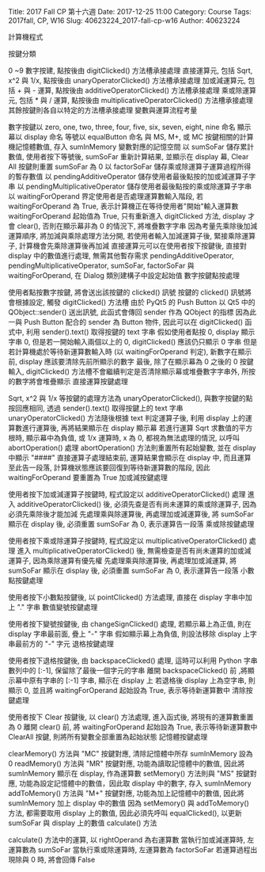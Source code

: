 Title: 2017 Fall CP 第十六週
Date: 2017-12-25 11:00
Category: Course
Tags: 2017fall, CP, W16
Slug: 40623224_2017-fall-cp-w16
Author: 40623224

計算機程式

<!-- PELICAN_END_SUMMARY -->

按鍵分類

0 ~9 數字按建, 點按後由 digitClicked() 方法槽承接處理
直接運算元, 包括 Sqrt, x^2 與 1/x, 點按後由 unaryOperatorClicked() 方法槽承接處理
加或減運算元, 包括 + 與 - 運算, 點按後由 additiveOperatorClicked() 方法槽承接處理
乘或除運算元, 包括 * 與 / 運算, 點按後由 multiplicativeOperatorClicked() 方法槽承接處理
其餘按鍵則各自以特定的方法槽承接處理
變數與運算流程考量

數字按鍵以 zero, one, two, three, four, five, six, seven, eight, nine 命名
顯示幕以 display 命名
等號以 equalButton 命名
與 MS, M+, 或 MC 按鍵相關的計算機記憶體數值, 存入 sumInMemory 變數對應的記憶空間
以 sumSoFar 儲存累計數值, 使用者按下等號後, sumSoFar 重新計算結果, 並顯示在 display 幕, Clear All 按鍵則重置 sumSoFar 為 0
以 factorSoFar 儲存乘或除運算子運算過程所得的暫存數值
以 pendingAdditiveOperator 儲存使用者最後點按的加或減運算子字串
以 pendingMultiplicativeOperator 儲存使用者最後點按的乘或除運算子字串
以 waitingForOperand 界定使用者是否處理運算數輸入階段, 若 waitingForOperand 為 True, 表示計算機正在等待使用者"開始"輸入運算數
waitingForOperand 起始值為 True, 只有重新進入 digitClicked 方法, display 才會 clear(), 否則在顯示幕非為 0 的情況下, 將堆疊數字字串
因為考量先乘除後加減運算順序, 將加減與乘除處理方法分開, 若使用者輸入加減運算子後, 緊接乘除運算子, 計算機會先乘除運算後再加減
直接運算元可以在使用者按下按鍵後, 直接對 display 中的數值進行處理, 無需其他暫存需求
pendingAdditiveOperator, pendingMultiplicativeOperator, sumSoFar, factorSoFar 與 waitingForOperand, 在 Dialog 類別建構子中設定起始值
數字按鍵點按處理

使用者點按數字按鍵, 將會送出該按鍵的 clicked() 訊號
按鍵的 clicked() 訊號將會根據設定, 觸發 digitClicked() 方法槽
由於 PyQt5 的 Push Button 以 Qt5 中的 QObject::sender() 送出訊號, 此函式會傳回 sender 作為 QObject 的指標
因為此一與 Push Button 配合的 sender 為 Button 物件, 因此可以在 digitClicked() 函式中, 利用 sender().text() 取得按鍵的 text 字串
假如使用者點按 0, display 顯示字串 0, 但是若一開始輸入兩個以上的 0, digitClicked() 應該仍只顯示 0 字串
但是若計算機處於等待新運算數輸入時 (以 waitingForOperand 判定), 新數字在顯示前, display 應該要清除先前所顯示的數字
最後, 除了在顯示幕為 0 之後的 0 按鍵輸入, digitClicked() 方法槽不會繼續判定是否清除顯示幕或堆疊數字字串外, 所按的數字將會堆疊顯示
直接運算按鍵處理

Sqrt, x^2 與 1/x 等按鍵的處理方法為 unaryOperatorClicked(), 與數字按鍵的點按回應相同, 透過 sender().text() 取得按鍵上的 text 字串
unaryOperatorClicked() 方法隨後根據 text 判定運算子後, 利用 display 上的運算數進行運算後, 再將結果顯示在 display 顯示幕
若進行運算 Sqrt 求數值的平方根時, 顯示幕中為負值, 或 1/x 運算時, x 為 0, 都視為無法處理的情況, 以呼叫 abortOperation() 處理
abortOperation() 方法則重置所有起始變數, 並在 display 中顯示 "####"
直接運算子處理結束前, 運算結果會顯示在 display 中, 而且運算至此告一段落, 計算機狀態應該要回復到等待新運算數的階段, 因此 waitingForOperand 要重置為 True
加或減按鍵處理

使用者按下加或減運算子按鍵時, 程式設定以 additiveOperatorClicked() 處理
進入 additiveOperatorClicked() 後, 必須先查是否有尚未運算的乘或除運算子, 因為必須先乘除後才能加減
先處理乘與除運算後, 再處理加或減運算後, 將 sumSoFar 顯示在 display 後, 必須重置 sumSoFar 為 0, 表示運算告一段落
乘或除按鍵處理

使用者按下乘或除運算子按鍵時, 程式設定以 multiplicativeOperatorClicked() 處理
進入 multiplicativeOperatorClicked() 後, 無需檢查是否有尚未運算的加或減運算子, 因為乘除運算有優先權
先處理乘與除運算後, 再處理加或減運算, 將 sumSoFar 顯示在 display 後, 必須重置 sumSoFar 為 0, 表示運算告一段落
小數點按鍵處理

使用者按下小數點按鍵後, 以 pointClicked() 方法處理, 直接在 display 字串中加上 "." 字串
數值變號按鍵處理

使用者按下變號按鍵後, 由 changeSignClicked() 處理, 若顯示幕上為正值, 則在 display 字串最前面, 疊上 "-" 字串
假如顯示幕上為負值, 則設法移除 display 上字串最前方的 "-" 字元
退格按鍵處理

使用者按下退格按鍵後, 由 backspaceClicked() 處理, 這時可以利用 Python 字串數列中的 [:-1], 保留除了最後一個字元的字串
離開 backspaceClicked() 前 ,將顯示幕中原有字串的 [:-1] 字串, 顯示在 display 上
若退格後 display 上為空字串, 則顯示 0, 並且將 waitingForOperand 起始設為 True, 表示等待新運算數中
清除按鍵處理

使用者按下 Clear 按鍵後, 以 clear() 方法處理, 進入函式後, 將現有的運算數重置為 0
離開 clear() 前, 將 waitingForOperand 起始設為 True, 表示等待新運算數中
ClearAll 按鍵, 則將所有變數全部重置為起始狀態
記憶體按鍵處理

clearMemory() 方法與 "MC" 按鍵對應, 清除記憶體中所存 sumInMemory 設為 0
readMemory() 方法與 "MR" 按鍵對應, 功能為讀取記憶體中的數值, 因此將 sumInMemory 顯示在 display, 作為運算數
setMemory() 方法則與 "MS" 按鍵對應, 功能為設定記憶體中的數值，因此取 display 中的數字, 存入 sumInMemory
addToMemory() 方法與 "M+" 按鍵對應, 功能為加上記憶體中的數值, 因此將 sumInMemory 加上 display 中的數值
因為 setMemory() 與 addToMemory() 方法, 都需要取用 display 上的數值, 因此必須先呼叫 equalClicked(), 以更新 sumSoFar 與 display 上的數值
calculate() 方法

calculate() 方法中的運算, 以 rightOperand 為右運算數
當執行加或減運算時, 左運算數為 sumSoFar
當執行乘或除運算時, 左運算數為 factorSoFar
若運算過程出現除與 0 時, 將會回傳 False
